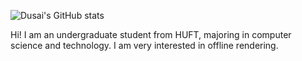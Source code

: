 ![Dusai's GitHub stats](https://github-readme-stats.vercel.app/api?username=GraphicsEnthusiast&show_icons=true&theme=cobalt)

Hi! I am an undergraduate student from HUFT, majoring in computer science and technology. I am very interested in offline rendering.
